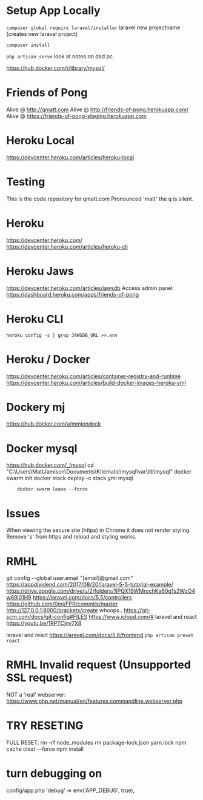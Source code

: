 # Setup App Locally
`composer global require laravel/installer`
laravel new projectname (creates new laravel project)

`composer install`

`php artisan serve`
look at notes on dad pc.



https://hub.docker.com/r/library/mysql/

# Friends of Pong

Alive @ http://qmatt.com
Alive @ http://friends-of-pong.herokuapp.com/
Alive @ https://friends-of-pong-staging.herokuapp.com

# Heroku Local
https://devcenter.heroku.com/articles/heroku-local

# Testing
This is the code repository for qmatt.com
Pronounced 'matt' the q is silent.

# Heroku 
https://devcenter.heroku.com/
https://devcenter.heroku.com/articles/heroku-cli

# Heroku Jaws
https://devcenter.heroku.com/articles/jawsdb
Access admin panel: https://dashboard.heroku.com/apps/friends-of-pong

# Heroku CLI
`heroku config -s | grep JAWSDB_URL >>.env`


# Heroku / Docker
https://devcenter.heroku.com/articles/container-registry-and-runtime
https://devcenter.heroku.com/articles/build-docker-images-heroku-yml

# Dockery mj
https://hub.docker.com/u/mmjondock

# Docker mysql 
https://hub.docker.com/_/mysql
cd "C:\Users\MattJamison\Documents\Kitematic\mysql\var\lib\mysql"
		docker swarm init
		docker stack deploy -c stack.yml mysql

		docker swarm leave --force


# Issues
When viewing the secure site (https) in Chrome it does not render styling.
Remove 's' from https and reload and styling works.



# RMHL
git config --global user.email "[email]@gmail.com" 
https://appdividend.com/2017/08/20/laravel-5-5-tutorial-example/
https://drive.google.com/drive/u/2/folders/1IPQX19WMrochKa60g1s2WoO4w89l01H9
https://laravel.com/docs/5.5/controllers
https://github.com/0mj/FPR/commits/master
http://127.0.0.1:8000/brackets/create   whoops..
https://git-scm.com/docs/git-config#FILES
https://www.icloud.com/#
laravel and react https://youtu.be/1RPTCjnv7X8

laravel and react  https://laravel.com/docs/5.8/frontend
`php artisan preset react`

# RMHL  Invalid request (Unsupported SSL request)
NOT a 'real' webserver: https://www.php.net/manual/en/features.commandline.webserver.php


# TRY RESETING
FULL RESET:
rm -rf node_modules
rm package-lock.json yarn.lock
npm cache clear --force
npm install

# turn debugging on
config/app.php
    'debug' => env('APP_DEBUG', true),